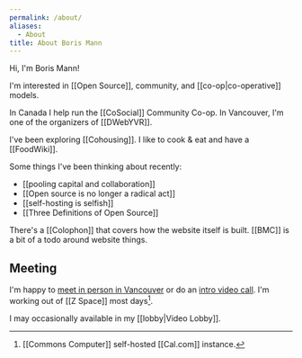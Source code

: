 ```yaml
---
permalink: /about/
aliases:
  - About
title: About Boris Mann
---
```

Hi, I'm Boris Mann!

<!-- copy/paste from home page -->
I'm interested in [[Open Source]], community, and [[co-op|co-operative]] models.

 In Canada I help run the [[CoSocial]] Community Co-op. In Vancouver, I'm one of the organizers of [[DWebYVR]].

I've been exploring [[Cohousing]]. I like to cook & eat and have a [[FoodWiki]].

Some things I've been thinking about recently:

* [[pooling capital and collaboration]]
* [[Open source is no longer a radical act]]
* [[self-hosting is selfish]]
* [[Three Definitions of Open Source]]

There's a [[Colophon]] that covers how the website itself is built. [[BMC]] is a bit of a todo around website things.
## Meeting

I'm happy to [meet in person in Vancouver](https://cal.commonscomputer.com/boris/vancouver) or do an [intro video call](https://cal.commonscomputer.com/boris/30min). I'm working out of [[Z Space]] most days[^caldotcom].

[^caldotcom]: [[Commons Computer]] self-hosted [[Cal.com]] instance.

I may occasionally available in my [[lobby|Video Lobby]].